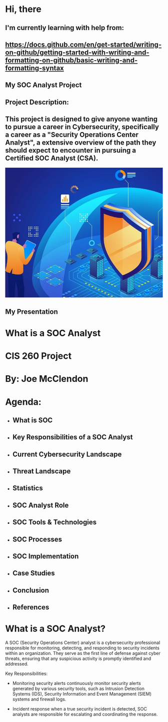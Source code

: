 # Hi, there
## I'm currently learning with help from: 
## https://docs.github.com/en/get-started/writing-on-github/getting-started-with-writing-and-formatting-on-github/basic-writing-and-formatting-syntax 
## My SOC Analyst Project
## Project Description: 
## This project is designed to give anyone wanting to pursue a career in Cybersecurity, specifically a career as a "Security Operations Center Analyst", a extensive overview of the path they should expect to encounter in pursuing a Certified SOC Analyst (CSA).  
![SOC Pic](https://github.com/Chillyjhm23/chilly-world/blob/main/SOC-analyst%20pic.jpg)
## My Presentation

# What is a SOC Analyst

# CIS 260 Project


# By: Joe McClendon




# Agenda:

- ## What is SOC 
- ## Key Responsibilities of a SOC Analyst 
- ## Current Cybersecurity Landscape
- ## Threat Landscape
- ## Statistics
- ## SOC Analyst Role
- ## SOC Tools & Technologies
- ## SOC Processes
- ## SOC Implementation
- ## Case Studies
- ## Conclusion 
- ## References 

# What is a SOC Analyst?

A SOC (Security Operations Center) analyst is a cybersecurity professional responsible for monitoring, detecting, and responding to security incidents within an organization. They serve as the first line of defense against cyber threats, ensuring that any suspicious activity is promptly identified and addressed.

Key Responsibilities: 

- Monitoring security alerts continuously monitor security alerts generated by various security tools, such as Intrusion Detection Systems (IDS), Security Information and Event Management (SIEM) systems and firewall logs.

- Incident response when a true security incident is detected, SOC analysts are responsible for escalating and coordinating the response.
  


